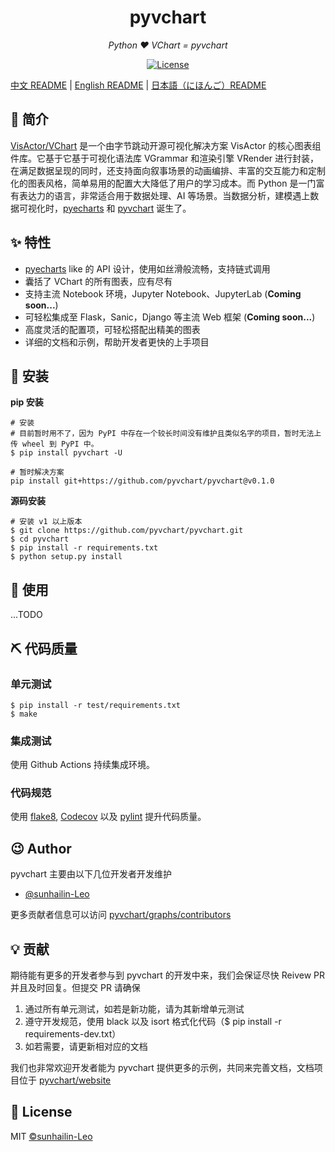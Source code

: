 <h1 align="center">pyvchart</h1>
<p align="center">
    <em>Python ❤️ VChart = pyvchart</em>
</p>

<p align="center">
    <a href="https://opensource.org/licenses/MIT">
        <img src="https://img.shields.io/badge/License-MIT-brightgreen.svg" alt="License">
    </a>
</p>

[中文 README](README.md) | [English README](README.en.md) | [日本語（にほんご）README](README.jp.md)

## 📣 简介

[VisActor/VChart](https://github.com/VisActor/VChart) 是一个由字节跳动开源可视化解决方案 VisActor 的核心图表组件库。它基于它基于可视化语法库 VGrammar 和渲染引擎 VRender 进行封装，在满足数据呈现的同时，还支持面向叙事场景的动画编排、丰富的交互能力和定制化的图表风格，简单易用的配置大大降低了用户的学习成本。而 Python 是一门富有表达力的语言，非常适合用于数据处理、AI 等场景。当数据分析，建模遇上数据可视化时，[pyecharts](https://github.com/pyecharts/pyecharts) 和 [pyvchart](https://github.com/pyvchart/pyvchart) 诞生了。

## ✨ 特性

* [pyecharts](https://github.com/pyecharts/pyecharts) like 的 API 设计，使用如丝滑般流畅，支持链式调用
* 囊括了 VChart 的所有图表，应有尽有
* 支持主流 Notebook 环境，Jupyter Notebook、JupyterLab (**Coming soon...**)
* 可轻松集成至 Flask，Sanic，Django 等主流 Web 框架 (**Coming soon...**)
* 高度灵活的配置项，可轻松搭配出精美的图表
* 详细的文档和示例，帮助开发者更快的上手项目

## 🔰 安装

**pip 安装**
```shell
# 安装
# 目前暂时用不了，因为 PyPI 中存在一个较长时间没有维护且类似名字的项目，暂时无法上传 wheel 到 PyPI 中。
$ pip install pyvchart -U

# 暂时解决方案
pip install git+https://github.com/pyvchart/pyvchart@v0.1.0
```

**源码安装**
```shell
# 安装 v1 以上版本
$ git clone https://github.com/pyvchart/pyvchart.git
$ cd pyvchart
$ pip install -r requirements.txt
$ python setup.py install
```

## 📝 使用

...TODO

## ⛏ 代码质量

### 单元测试

```shell
$ pip install -r test/requirements.txt
$ make
```

### 集成测试

使用 Github Actions 持续集成环境。

### 代码规范

使用 [flake8](http://flake8.pycqa.org/en/latest/index.html), [Codecov](https://codecov.io/) 以及 [pylint](https://www.pylint.org/) 提升代码质量。

## 😉 Author

pyvchart 主要由以下几位开发者开发维护

* [@sunhailin-Leo](https://github.com/sunhailin-Leo)

更多贡献者信息可以访问 [pyvchart/graphs/contributors](https://github.com/pyvchart/pyvchart/graphs/contributors)

## 💡 贡献

期待能有更多的开发者参与到 pyvchart 的开发中来，我们会保证尽快 Reivew PR 并且及时回复。但提交 PR 请确保

1. 通过所有单元测试，如若是新功能，请为其新增单元测试
2. 遵守开发规范，使用 black 以及 isort 格式化代码（$ pip install -r requirements-dev.txt）
3. 如若需要，请更新相对应的文档

我们也非常欢迎开发者能为 pyvchart 提供更多的示例，共同来完善文档，文档项目位于 [pyvchart/website](https://github.com/pyvchart/website)

## 📃 License

MIT [©sunhailin-Leo](https://github.com/sunhailin-Leo)